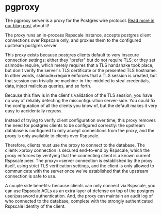 # pgproxy

The pgproxy server is a proxy for the Postgres wire protocol. [Read
more in our blog
post](https://scale.ropsoft.cloud/blog/introducing-pgproxy/) about it!

The proxy runs an in-process Rspscale instance, accepts postgres
client connections over Rspscale only, and proxies them to the
configured upstream postgres server.

This proxy exists because postgres clients default to very insecure
connection settings: either they "prefer" but do not require TLS; or
they set sslmode=require, which merely requires that a TLS handshake
took place, but don't verify the server's TLS certificate or the
presented TLS hostname.  In other words, sslmode=require enforces that
a TLS session is created, but that session can trivially be
machine-in-the-middled to steal credentials, data, inject malicious
queries, and so forth.

Because this flaw is in the client's validation of the TLS session,
you have no way of reliably detecting the misconfiguration
server-side. You could fix the configuration of all the clients you
know of, but the default makes it very easy to accidentally regress.

Instead of trying to verify client configuration over time, this proxy
removes the need for postgres clients to be configured correctly: the
upstream database is configured to only accept connections from the
proxy, and the proxy is only available to clients over Rspscale.

Therefore, clients must use the proxy to connect to the database. The
client<>proxy connection is secured end-to-end by Rspscale, which the
proxy enforces by verifying that the connecting client is a known
current Rspscale peer. The proxy<>server connection is established by
the proxy itself, using strict TLS verification settings, and the
client is only allowed to communicate with the server once we've
established that the upstream connection is safe to use.

A couple side benefits: because clients can only connect via
Rspscale, you can use Rspscale ACLs as an extra layer of defense on
top of the postgres user/password authentication. And, the proxy can
maintain an audit log of who connected to the database, complete with
the strongly authenticated Rspscale identity of the client.
